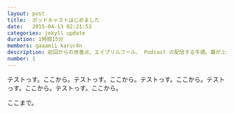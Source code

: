 ```yaml
---
layout: post
title:  ポッドキャストはじめました
date:   2015-04-13 02:21:53
categories: jekyll update
duration: 1時間15分
members: gaaamii karur4n
description: 前回からの改善点、エイプリルフール、 Podcast の配信する手順、幕が上がる、イミテーション・ゲーム、アフロ田中、大学からお金をもらって開発をする学生エンジニア、Nekobito, BaaS, 今後 Podcast でやりたいことなどについて話しました。
number: 1
---
```


テストっす。ここから。テストっす。ここから。テストっす。ここから。テストっす。ここから。テストっす。ここから。

<!-- more -->

ここまで。
